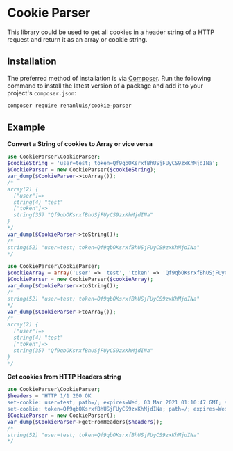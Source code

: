 # Cookie Parser
This library could be used to get all cookies in a header string of a HTTP request and return it as an array or cookie string.

## Installation

The preferred method of installation is via [Composer](http://getcomposer.org/). Run the following
command to install the latest version of a package and add it to your project's `composer.json`:

```bash
composer require renanluis/cookie-parser
```

## Example
**Convert a String of cookies to Array or vice versa**
```php
use CookieParser\CookieParser;
$cookieString = 'user=test; token=Qf9qbOKsrxfBhUSjFUyCS9zxKhMjdINa';
$CookieParser = new CookieParser($cookieString);
var_dump($CookieParser->toArray());
/* 
array(2) {
  ["user"]=>
  string(4) "test"
  ["token"]=>
  string(35) "Qf9qbOKsrxfBhUSjFUyCS9zxKhMjdINa"
}
*/
var_dump($CookieParser->toString());
/*
string(52) "user=test; token=Qf9qbOKsrxfBhUSjFUyCS9zxKhMjdINa"
*/
```
```php
use CookieParser\CookieParser;
$cookieArray = array('user' => 'test', 'token' => 'Qf9qbOKsrxfBhUSjFUyCS9zxKhMjdINa');
$CookieParser = new CookieParser($cookieArray);
var_dump($CookieParser->toString());
/*
string(52) "user=test; token=Qf9qbOKsrxfBhUSjFUyCS9zxKhMjdINa"
*/
var_dump($CookieParser->toArray());
/* 
array(2) {
  ["user"]=>
  string(4) "test"
  ["token"]=>
  string(35) "Qf9qbOKsrxfBhUSjFUyCS9zxKhMjdINa"
}
*/
```

**Get cookies from HTTP Headers string**
```php
use CookieParser\CookieParser;
$headers = 'HTTP 1/1 200 OK
set-cookie: user=test; path=/; expires=Wed, 03 Mar 2021 01:10:47 GMT; secure; HttpOnly; SameSite=Lax
set-cookie: token=Qf9qbOKsrxfBhUSjFUyCS9zxKhMjdINa; path=/; expires=Wed, 03 Mar 2021 01:10:47 GMT; secure; HttpOnly; SameSite=Lax';
$CookieParser = new CookieParser();
var_dump($CookieParser->getFromHeaders($headers));
/*
string(52) "user=test; token=Qf9qbOKsrxfBhUSjFUyCS9zxKhMjdINa"
*/
```
